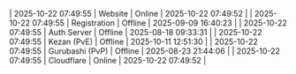 | 2025-10-22 07:49:55 | Website | Online | 2025-10-22 07:49:52 |
| 2025-10-22 07:49:55 | Registration | Offline | 2025-09-09 16:40:23 |
| 2025-10-22 07:49:55 | Auth Server | Offline | 2025-08-18 09:33:31 |
| 2025-10-22 07:49:55 | Kezan (PvE) | Offline | 2025-10-11 12:51:30 |
| 2025-10-22 07:49:55 | Gurubashi (PvP) | Offline | 2025-08-23 21:44:06 |
| 2025-10-22 07:49:55 | Cloudflare | Online | 2025-10-22 07:49:52 |
